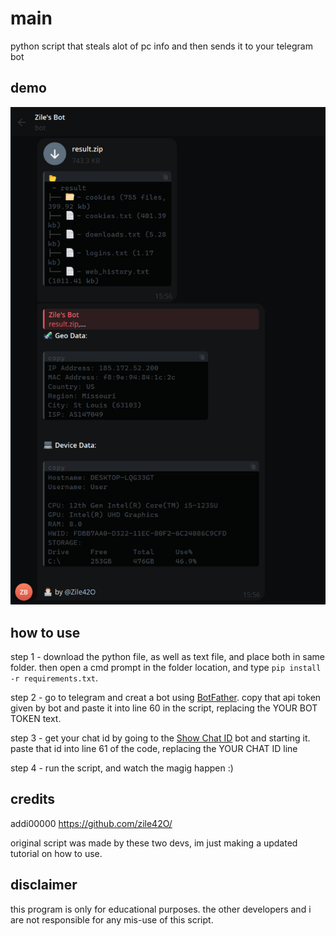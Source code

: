 # main
python script that steals alot of pc info and then sends it to your telegram bot

## demo
![Example](demo.jpg)

## how to use
step 1 - download the python file, as well as text file, and place both in same folder. then open a cmd prompt in the folder location, and type `pip install -r requirements.txt`.

step 2 - go to telegram and creat a bot using [BotFather](https://t.me/BotFather). copy that api token given by bot and paste it into line 60 in the script, replacing the 
YOUR BOT TOKEN text.

step 3 - get your chat id by going to the [Show Chat ID](https://t.me/show_chat_idbot) bot and starting it. paste that id into line 61 of the code, replacing the YOUR CHAT ID line

step 4 - run the script, and watch the magig happen :)

## credits
addi00000
https://github.com/zile42O/

original script was made by these two devs, im just making a updated tutorial on how to use.

## disclaimer
this program is only for educational purposes. the other developers and i are not responsible for any mis-use of this script.
